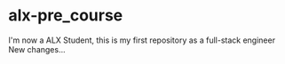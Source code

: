# alx-pre_course
I'm now a ALX Student, this is my first repository as a full-stack engineer
New changes...
